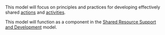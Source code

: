 This model will focus on principles and practices for developing effectively shared [actions](https://github.com/gcassel/Modular-Organization-Terminology/blob/master/terms/action.md) and [activities](https://github.com/gcassel/Modular-Organization-Terminology/blob/master/terms/activity.md). 

This model will function as a component in the [Shared Resource Support and Development](https://github.com/gcassel/Models/blob/master/shared-resource-support-and-development-system.md) model.
